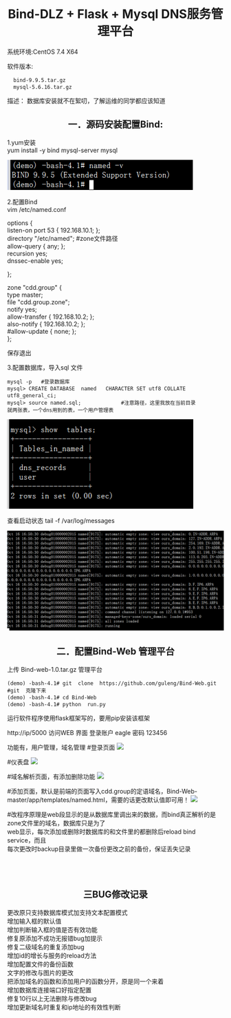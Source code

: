 

<h1 align = "center">Bind-DLZ + Flask  + Mysql  DNS服务管理平台 </h1>

系统环境:CentOS 7.4 X64

软件版本: 

      bind-9.9.5.tar.gz  
      mysql-5.6.16.tar.gz
描述： 
数据库安装就不在絮叨，了解运维的同学都应该知道

<h2 align = "center">一．源码安装配置Bind: </h2>

1.yum安装<br/>
yum  install  -y bind  mysql-server    mysql<br/>
 

	 
![](https://github.com/1032231418/doc/blob/master/images/1.png?raw=true)



2.配置Bind<br/>
vim /etc/named.conf <br/>

options {<br/>
        listen-on port 53 { 192.168.10.1; };<br/>
        directory       "/etc/named";            #zone文件路径<br/>
        allow-query     { any; };<br/>
        recursion yes;<br/>
        dnssec-enable yes;<br/>

};<br/>

zone  "cdd.group" {<br/>
    type  master;<br/>
    file  "cdd.group.zone";<br/>
            notify yes;<br/>
        allow-transfer { 192.168.10.2; };<br/>
        also-notify { 192.168.10.2; };<br/>
        #allow-update { none; };<br/>
};<br/>


保存退出


3.配置数据库，导入sql 文件

	mysql -p   #登录数据库
	mysql> CREATE DATABASE  named   CHARACTER SET utf8 COLLATE utf8_general_ci; 
	mysql> source named.sql;             #注意路径，这里我放在当前目录
	就两张表，一个dns用到的表，一个用户管理表

![](https://github.com/1032231418/doc/blob/master/images/2.png?raw=true)


查看启动状态
 tail -f /var/log/messages

![](https://github.com/1032231418/doc/blob/master/images/5.png?raw=true)

<h2 align = "center">二．配置Bind-Web 管理平台 </h2>

上传 Bind-web-1.0.tar.gz 管理平台

	(demo) -bash-4.1# git  clone  https://github.com/guleng/Bind-Web.git  #git  克隆下来
	(demo) -bash-4.1# cd Bind-Web
	(demo) -bash-4.1# python  run.py     

运行软件程序使用flask框架写的，要用pip安装该框架

http://ip/5000   访问WEB 界面 登录账户 eagle 密码 123456

功能有，用户管理，域名管理
#登录页面
![](https://github.com/guleng/Bind-Web/raw/master/image/11.png?raw=true)

#仪表盘
![](https://github.com/guleng/Bind-Web/raw/master/image/22.png?raw=true)

#域名解析页面，有添加删除功能
![](https://github.com/guleng/Bind-Web/raw/master/image/33.png?raw=true)

#添加页面，默认是前端的页面写入cdd.group的定语域名，Bind-Web-master/app/templates/named.html，需要的话更改默认值即可用！
![](https://github.com/guleng/Bind-Web/raw/master/image/44.png?raw=true)

#改程序原理是web段显示的是从数据库里调出来的数据，而bind真正解析的是zone文件里的域名，数据库只是为了<br/>
web显示，每次添加或删除时数据库的和文件里的都删除后reload bind  service，而且<br/>
每次更改时backup目录里做一次备份更改之前的备份，保证丢失记录<br/>
<br/>
<br/>
<br/>
<h2 align = "center">三BUG修改记录 </h2>
更改原只支持数据库模式加支持文本配置模式<br/>
增加输入框的默认值<br/>
增加判断输入框的值是否有效功能<br/>
修复原添加不成功无报错bug加提示<br/>
修复二级域名的重复添加bug<br/>
增加id的增长与服务的reload方法<br/>
增加配置文件的备份函数<br/>
文字的修改与图片的更改<br/>
把添加域名的函数和添加用户的函数分开，原是同一个来着<br/>
增加数据库连接端口好指定配置<br/>
修复10行以上无法删除与修改bug<br/>
增加更新域名时重复和ip地址的有效性判断<br/>
